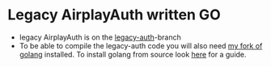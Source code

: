 # Legacy AirplayAuth written GO

* legacy AirplayAuth is on the [legacy-auth](https://github.com/arag0re/go-airplay-auth/tree/legacy-auth)-branch
* To be able to compile the legacy-auth code you will also need [my fork of golang](https://github.com/arag0re/go/tree/master) installed. To install golang from source look [here](https://go.dev/doc/install/source) for a guide.

